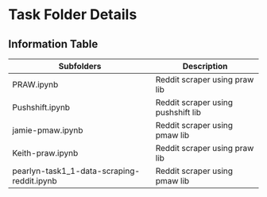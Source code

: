 # Task Folder Details

## Information Table

| Subfolders | Description |
|-|-|
| PRAW.ipynb | Reddit scraper using praw lib |
| Pushshift.ipynb | Reddit scraper using pushshift lib
| jamie-pmaw.ipynb | Reddit scraper using pmaw lib |
| Keith-praw.ipynb | Reddit scraper using praw lib |
| pearlyn-task1_1-data-scraping-reddit.ipynb | Reddit scraper using pmaw lib |
